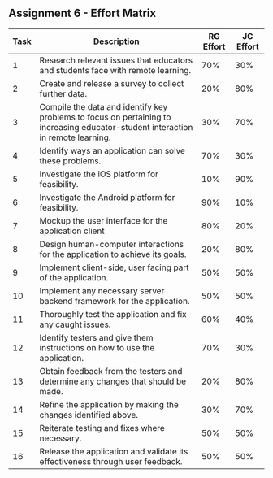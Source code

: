 ## Assignment 6 - Effort Matrix
| Task | Description | RG Effort | JC Effort |
| --- | --- | --- | --- |
| 1 | Research relevant issues that educators and students face with remote learning. | 70% | 30% |
| 2 | Create and release a survey to collect further data. | 20% | 80% |
| 3 | Compile the data and identify key problems to focus on pertaining to increasing educator-student interaction in remote learning. | 30% | 70% | Complete preliminary research and analysis. |
| 4 | Identify ways an application can solve these problems. | 70% | 30% |
| 5 | Investigate the iOS platform for feasibility. | 10% | 90% |
| 6 | Investigate the Android platform for feasibility. | 90% | 10% |
| 7 | Mockup the user interface for the application client | 80% | 20% |
| 8 | Design human-computer interactions for the application to achieve its goals. | 20% | 80% | Complete requirements and design for the project. |
| 9 | Implement client-side, user facing part of the application. | 50% | 50% |
| 10 | Implement any necessary server backend framework for the application. | 50% | 50% | Develop the application. |
| 11 | Thoroughly test the application and fix any caught issues. | 60% | 40% |
| 12 | Identify testers and give them instructions on how to use the application. | 70% | 30% |
| 13 | Obtain feedback from the testers and determine any changes that should be made. | 20% | 80% |
| 14 | Refine the application by making the changes identified above. | 30% | 70% |
| 15 | Reiterate testing and fixes where necessary. | 50% | 50% | Iteration testing and fixes. |
| 16 | Release the application and validate its effectiveness through user feedback. | 50% | 50% | Release the application / Finish project. |